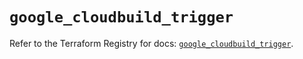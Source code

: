# `google_cloudbuild_trigger`

Refer to the Terraform Registry for docs: [`google_cloudbuild_trigger`](https://registry.terraform.io/providers/hashicorp/google/5.43.1/docs/resources/cloudbuild_trigger).
